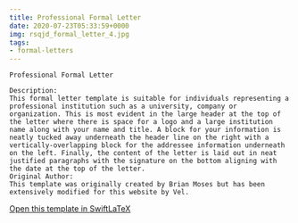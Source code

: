 ```yaml
---
title: Professional Formal Letter
date: 2020-07-23T05:33:59+0000
img: rsqjd_formal_letter_4.jpg
tags:
- formal-letters
---
```

```
Professional Formal Letter

Description:
This formal letter template is suitable for individuals representing a professional institution such as a university, company or organization. This is most evident in the large header at the top of the letter where there is space for a logo and a large institution name along with your name and title. A block for your information is neatly tucked away underneath the header line on the right with a vertically-overlapping block for the addressee information underneath on the left. Finally, the content of the letter is laid out in neat justified paragraphs with the signature on the bottom aligning with the date at the top of the letter.
Original Author:
This template was originally created by Brian Moses but has been extensively modified for this website by Vel.
```
[Open this template in SwiftLaTeX](https://www.swiftlatex.com/project.html?import=https://swiftlatex.github.io/LaTeXBoilerPlate/zips/jcpnf_formal_letter_4.zip)

